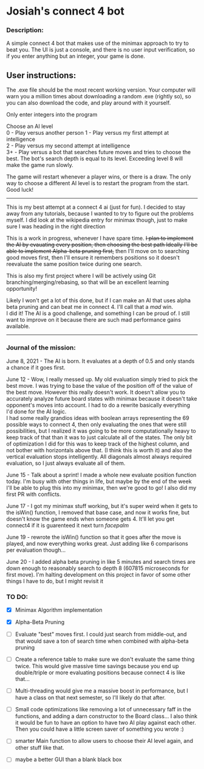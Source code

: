 # Josiah's connect 4 bot  
### Description:
A simple connect 4 bot that makes use of the minimax approach to try to beat you. The UI is just a console, and there is no user input verification, so if you enter anything but an integer, your game is done. 

## User instructions:
The .exe file should be the most recent working version. Your computer will warn you a million times about downloading a random .exe (rightly so), so you can also download the code, and play around with it yourself.

Only enter integers into the program

Choose an AI level  
0 - Play versus another person
1 - Play versus my first attempt at intelligence   
2 - Play versus my second attempt at intelligence   
3+ - Play versus a bot that searches future moves and tries to choose the best. The bot's search depth is equal to its level. Exceeding level 8 will make the game run slowly. 

The game will restart whenever a player wins, or there is a draw. The only way to choose a different AI level is to restart the program from the start. Good luck!



---
This is my best attempt at a connect 4 ai (just for fun). I decided to stay away from any tutorials, because I wanted to try to figure out the problems myself. I did look at the wikipedia entry for minimax though, just to make sure I was heading in the right direction


This is a work in progress, whenever I have spare time. ~~I plan to implement the AI by evauating every position, then choosing the best path
Ideally I'll be able to implement Alpha-beta pruning first,~~ then I'll move on to searching good moves first, then I'll ensure it remembers positions so it doesn't reevaluate the same position twice during one search.     

This is also my first project where I will be actively using Git branching/merging/rebasing, so that will be an excellent learning opportunity!        

Likely I won't get a lot of this done, but if I can make an AI that uses alpha beta pruning and can beat me in connect 4. I'll call that a *mad* win.           
I did it! The AI is a good challenge, and something I can be proud of. I still want to improve on it because there are such mad performance gains available.


---
### Journal of the mission:  
June 8, 2021 - The AI is born. It evaluates at a depth of 0.5 and only stands a chance if it goes first.    
  
June 12 - Wow, I really messed up. My old evaluation simply tried to pick the best move. I was trying to base the value of the position off of the value of the best move. However this really doesn't work. It doesn't allow you to accurately analyze future board states with minimax because it doesn't take opponent's moves into account. I had to do a rewrite basically everything I'd done for the AI logic.     
	I had some really grandios ideas with boolean arrays representing the 69 possible ways to connect 4, then only evaluating the ones that were still possibilities, but I realized it was going to be more computationally heavy to keep track of that than it was to just calculate all of the states. The only bit of optimization I did for this was to keep track of the highest column, and not bother with horizontals above that. (I think this is worth it) and also the vertical evaluation stops intelligently. All diagonals almost always required evaluation, so I just always evaluate all of them.    
	
June 15 - Talk about a sprint! I made a whole new evaluate position function today. I'm busy with other things in life, but maybe by the end of the week I'll be able to plug this into my minimax, then we're good to go! I also did my first PR with conflicts.

June 17 - I got my minimax stuff working, but it's super weird when it gets to the isWin() function, I removed that base case, and now it works fine, but doesn't know the game ends when someone gets 4. It'll let you get connect4 if it is guarenteed it next turn *facepalm*

June 19 - rewrote the isWin() function so that it goes after the move is played, and now everything works great. Just adding like 6 comparisons per evaluation though...

June 20 - I added alpha beta pruning in like 5 minutes and search times are down enough to reasonably search to depth 8 (607815 microseconds for first move). I'm halting development on this project in favor of some other things I have to do, but I might revisit it

### TO DO:
- [X] Minimax Algorithm implementation
- [X] Alpha-Beta Pruning
- [ ] Evaluate "best" moves first. I could just search from middle-out, and that would save a ton of search time when combined with alpha-beta pruning
- [ ] Create a reference table to make sure we don't evaluate the same thing twice. This would give massive time savings because you end up double/triple or more evaluating positions because connect 4 is like that...
- [ ] Multi-threading would give me a massive boost in performance, but I have a class on that next semester, so I'll likely do that after.
- [ ] Small code optimizations like removing a lot of unnecessary faff in the functions, and adding a darn constructor to the Board class... I also think it would be fun to have an option to have two AI play against each other. Then you could have a little screen saver of something you wrote :)
- [ ] smarter Main function to allow users to choose their AI level again, and other stuff like that. 
- [ ] maybe a better GUI than a blank black box



